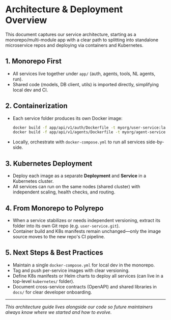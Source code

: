 # Architecture & Deployment Overview

This document captures our service architecture, starting as a monorepo/multi-module app with a clear path to splitting into standalone microservice repos and deploying via containers and Kubernetes.

## 1. Monorepo First

- All services live together under `app/` (auth, agents, tools, NL agents, run).
- Shared code (models, DB client, utils) is imported directly, simplifying local dev and CI.

## 2. Containerization

- Each service folder produces its own Docker image:
  ```bash
  docker build -f app/api/v1/auth/Dockerfile -t myorg/user-service:latest .
  docker build -f app/api/v1/agents/Dockerfile -t myorg/agent-service:latest .
  ```
- Locally, orchestrate with `docker-compose.yml` to run all services side-by-side.

## 3. Kubernetes Deployment

- Deploy each image as a separate **Deployment** and **Service** in a Kubernetes cluster.
- All services can run on the same nodes (shared cluster) with independent scaling, health checks, and routing.

## 4. From Monorepo to Polyrepo

- When a service stabilizes or needs independent versioning, extract its folder into its own Git repo (e.g. `user-service.git`).
- Container build and K8s manifests remain unchanged—only the image source moves to the new repo's CI pipeline.

## 5. Next Steps & Best Practices

- Maintain a single `docker-compose.yml` for local dev in the monorepo.
- Tag and push per-service images with clear versioning.
- Define K8s manifests or Helm charts to deploy all services (can live in a top-level `kubernetes/` folder).
- Document cross-service contracts (OpenAPI) and shared libraries in `docs/` for clear developer onboarding.

---

_This architecture guide lives alongside our code so future maintainers always know where we started and how to evolve._
